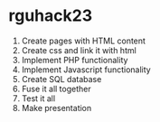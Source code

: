 # rguhack23

1. Create pages with HTML content
2. Create css and link it with html
3. Implement PHP functionality
4. Implement Javascript functionality
5. Create SQL database
6. Fuse it all together
7. Test it all
8. Make presentation

